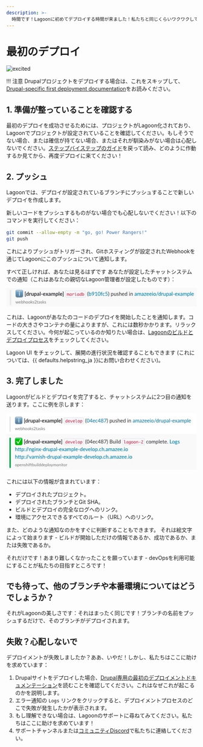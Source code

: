 ```yaml
---
description: >-
  時間です！Lagoonに初めてデプロイする時間が来ました！私たちと同じくらいワクワクしていることを願っています！
---
```


# 最初のデプロイ

![excited](https://i.giphy.com/media/7kVRZwYRwF1ok/giphy-downsized.gif)

!!! 注意
    Drupalプロジェクトをデプロイする場合は、これをスキップして、[Drupal-specific first deployment documentation](../applications/drupal/first-deployment-of-drupal.md)をお読みください。

## 1. 準備が整っていることを確認する

最初のデプロイを成功させるためには、プロジェクトがLagoon化されており、Lagoonでプロジェクトが設定されていることを確認してください。もしそうでない場合、または確信が持てない場合、またはそれが馴染みがない場合は心配しないでください。[ステップバイステップのガイド](setup-project.md)を戻って読み、どのように作動するか見てから、再度デプロイに来てください！

## 2. プッシュ

Lagoonでは、デプロイが設定されているブランチにプッシュすることで新しいデプロイを作成します。

新しいコードをプッシュするものがない場合でも心配しないでください！以下のコマンドを実行してください：

```bash title="Git push"
git commit --allow-empty -m "go, go! Power Rangers!"
git push
```

これによりプッシュがトリガーされ、Gitホスティングが設定されたWebhookを通じてLagoonにこのプッシュについて通知します。

すべて正しければ、あなたは見るはずです あなたが設定したチャットシステムでの通知（これはあなたの親切なLagoon管理者が設定したものです）：

![Lagoonizedリポジトリにプッシュが行われたというSlackの通知](../images/first_deployment_slack_start.jpg)

これは、Lagoonがあなたのコードのデプロイを開始したことを通知します。コードの大きさやコンテナの量によりますが、これには数秒かかります。リラックスしてください。今何が起こっているのか知りたい場合は、[Lagoonのビルドとデプロイプロセス](../concepts-basics/build-and-deploy-process.md)をチェックしてください。

Lagoon UI をチェックして、展開の進行状況を確認することもできます (これについては、{{ defaults.helpstring_ja }}にお問い合わせください)。

## 3. 完了しました

Lagoonがビルドとデプロイを完了すると、チャットシステムに2つ目の通知を送ります。ここに例を示します：

![成功したLagoonビルドとデプロイのSlack通知](../images/first_deployment_slack_2nd_success.jpg)

これには以下の情報が含まれています：

* デプロイされたプロジェクト。
* デプロイされたブランチとGit SHA。
* ビルドとデプロイの完全なログへのリンク。
* 環境にアクセスできるすべてのルート（URL）へのリンク。

また、どのような通知なのかをすぐに判断することもできます。 それは絵文字によって始まります - ビルドが開始しただけの情報であるか、成功であるか、または失敗であるか。

それだけです！あまり難しくなかったことを願っています - devOpsを利用可能にすることが私たちの目指すところです！

## でも待って、他のブランチや本番環境についてはどうでしょうか？

それがLagoonの美しさです：それはまったく同じです！ブランチの名前をプッシュするだけで、そのブランチがデプロイされます。

## 失敗？心配しないで

デプロイメントが失敗しましたか？ああ、いやだ！しかし、私たちはここに助けを求めています：

1. Drupalサイトをデプロイした場合、[Drupal専用の最初のデプロイメントドキュメンテーション](../applications/drupal/first-deployment-of-drupal.md)を読むことを確認してください。これはなぜこれが起こるのかを説明します。
2. エラー通知の `Logs` リンクをクリックすると、デプロイメントプロセスのどこで失敗が発生したかが表示されます。
3. もし理解できない場合は、Lagoonのサポートに尋ねてみてください。私たちはここに助けを求めています！
4. サポートチャンネルまたは[コミュニティDiscord](https://discord.gg/te5hHe95JE)で私たちに連絡してください。
